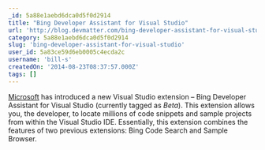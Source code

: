 ```yaml
---
_id: 5a88e1aebd6dca0d5f0d2914
title: "Bing Developer Assistant for Visual Studio"
url: 'http://blog.devmatter.com/bing-developer-assistant-for-visual-studio/'
category: 5a88e1aebd6dca0d5f0d2914
slug: 'bing-developer-assistant-for-visual-studio'
user_id: 5a83ce59d6eb0005c4ecda2c
username: 'bill-s'
createdOn: '2014-08-23T08:37:57.000Z'
tags: []
---
```


<a href="http://www.microsoft.com/">Microsoft</a> has introduced a new Visual Studio extension – Bing Developer Assistant for Visual Studio (currently tagged as <em>Beta</em>). This extension allows you, the developer, to locate millions of code snippets and sample projects from within the Visual Studio IDE. Essentially, this extension combines the features of two previous extensions: Bing Code Search and Sample Browser.
